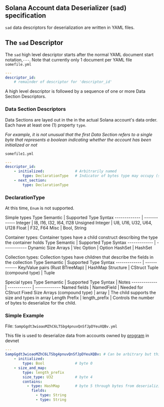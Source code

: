 ## Solana Account data Deserializer (sad) specification

`sad` data descriptors for deserialization are written in YAML files.

## The `sad` Descriptor
The `sad` high level descriptor starts after the normal YAML document start notation,`---`. Note that currently only 1 document per YAML file
`somefile.yml`
```yaml
---
descriptor_id:
    # remainder of descriptor for 'descriptor_id'
```

A high level descriptor is followed by a sequence of one or more Data Section Descriptors.

### Data Section Descriptors
Data Sections are layed out in the in the actual Solana account's data order. Each have at least one (1) property `type`.

*For example, it is not unusual that the first Data Section refers to a single byte that represents a boolean indicating whether the account has been initialized or not*

`somefile1.yml`
```yaml
---
descriptor_id:
    - initialized:              # Arbitrarily named
        type: DeclarationType   # Indicator of bytes type may occupy (see DeclarationType below)
    - next_section:
        type: DeclarationType
```

### DeclarationType

At this time, `Enum` is not supported.

Simple types
Type Semantic | Supported Type Syntax
------------- | ------------
Integer | I8, I16, I32, I64, I128
Unsigned Integer | U8, U16, U32, U64, U128
Float | F32, F64
Misc | Bool, String

Container types: Container types have a child construct describing the type the container holds
Type Semantic | Supported Type Syntax
------------- | ------------
Dynamic Size Arrays | Vec
Option | Option
HashSet | HashSet

Collection types: Collection types have children that describe the fields in the collection
Type Semantic | Supported Type Syntax
------------- | ------------
Key/Value pairs (Rust BTreeMap) | HashMap
Structure  | CStruct
Tuple (compound type) | Tuple

Special types
Type Semantic | Supported Type Syntax | Notes
------------- | ------------ | -------------
Named fields | NamedField | Needed for CStruct
Fixed Size Arrays (compound type) | array | The child supports the size and types in array
Length Prefix | length_prefix | Controls the number of bytes to deserialize for the child.

### Simple Example

File: `SampGgdt3wioaoMZhC6LTSbg4pnuvQnSfJpDYeuXQBv.yml`

This file is used to deserialize data from accounts owned by [program](https://github.com/hashblock/solana-cli-program-template) in devnet

```yaml
---
SampGgdt3wioaoMZhC6LTSbg4pnuvQnSfJpDYeuXQBv: # Can be arbitrary but this is an actual devnet program ID
    - initialized:
        type: Bool              # byte 0
    - size_and_map:
        type: length_prefix
        size_type: U32          # byte 4
        contains:
          - type: HashMap       # byte 5 through bytes from deserializing 'size_type' above
            fields:
              - type: String
              - type: String
```
